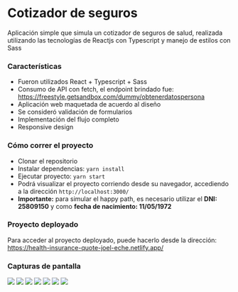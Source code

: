 # Cotizador de seguros

Aplicación simple que simula un cotizador de seguros de salud, realizada utilizando las tecnologías de Reactjs con Typescript y manejo de estilos con Sass

### Características

- Fueron utilizados React + Typescript + Sass
- Consumo de API con fetch, el endpoint brindado fue: https://freestyle.getsandbox.com/dummy/obtenerdatospersona
- Aplicación web maquetada de acuerdo al diseño
- Se consideró validación de formularios
- Implementación del flujo completo
- Responsive design

### Cómo correr el proyecto

- Clonar el repositorio
- Instalar dependencias: `yarn install`
- Ejecutar proyecto: `yarn start`
- Podrá visualizar el proyecto corriendo desde su navegador, accediendo a la dirección `http://localhost:3000/`
- **Importante:** para simular el happy path, es necesario utilizar el **DNI: 25809150** y como **fecha de nacimiento: 11/05/1972**

### Proyecto deployado

Para acceder al proyecto deployado, puede hacerlo desde la dirección: https://health-insurance-quote-joel-eche.netlify.app/

### Capturas de pantalla

![](https://raw.githubusercontent.com/joel-eche/health-insurance-quote/master/src/images/app1.png)
![](https://raw.githubusercontent.com/joel-eche/health-insurance-quote/master/src/images/app2.png)
![](https://raw.githubusercontent.com/joel-eche/health-insurance-quote/master/src/images/app3.png)
![](https://raw.githubusercontent.com/joel-eche/health-insurance-quote/master/src/images/app4.png)
![](https://raw.githubusercontent.com/joel-eche/health-insurance-quote/master/src/images/app5.png)
![](https://raw.githubusercontent.com/joel-eche/health-insurance-quote/master/src/images/app6.png)
![](https://raw.githubusercontent.com/joel-eche/health-insurance-quote/master/src/images/app7.png)
